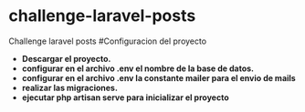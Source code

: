 # challenge-laravel-posts
Challenge laravel posts
#Configuracion del proyecto
- **Descargar el proyecto.**
- **configurar en el archivo .env el nombre de la base de datos.**
- **configurar en el archivo .env la constante mailer para el envio de mails**
- **realizar las migraciones.**
- **ejecutar php artisan serve para inicializar el proyecto**

